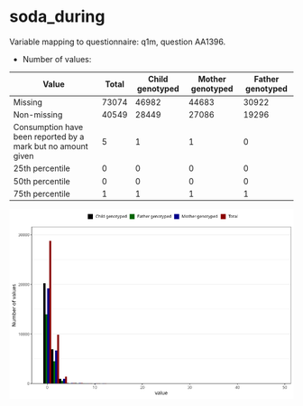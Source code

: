 # soda_during
Variable mapping to questionnaire: q1m, question AA1396.
- Number of values:

| Value | Total | Child genotyped | Mother genotyped | Father genotyped |
| ----- | ----- | --------------- | ---------------- | ---------------- |
| Missing | 73074 | 46982 | 44683 | 30922 |
| Non-missing | 40549 | 28449 | 27086 | 19296 |
| Consumption have been reported by a mark but no amount given | 5 | 1 | 1 |0 |
| 25th percentile | 0 | 0 | 0 | 0 |
| 50th percentile | 0 | 0 | 0 | 0 |
| 75th percentile | 1 | 1 | 1 | 1 |



![](soda_during_n.png)



